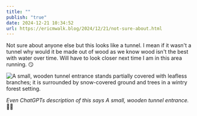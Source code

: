 ```yaml
---
title: ""
publish: "true"
date: 2024-12-21 10:34:52
url: https://ericmwalk.blog/2024/12/21/not-sure-about.html
---
```


Not sure about anyone else but this looks like a tunnel. I mean if it wasn't a tunnel why would it be made out of wood as we know wood isn't the best with water over time. Will have to look closer next time I am in this area running. 😏

![A small, wooden tunnel entrance stands partially covered with leafless branches; it is surrounded by snow-covered ground and trees in a wintry forest setting.](https://ericmwalk.blog/uploads/2024/img-1396.jpeg)

*Even ChatGPTs description of this says A small, wooden tunnel entrance.* 🤷‍♂️